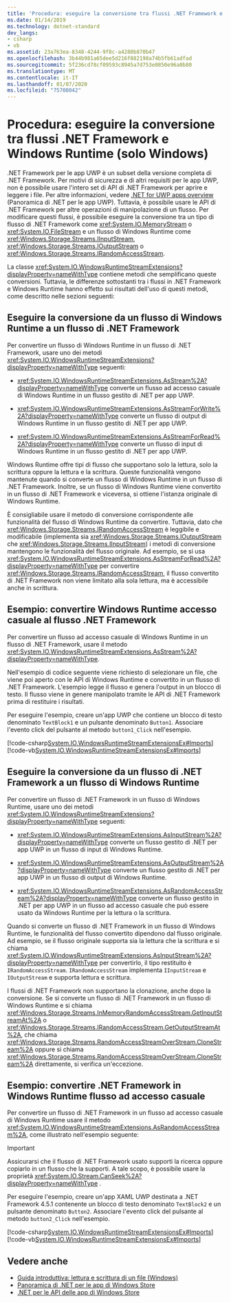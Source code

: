 ```yaml
---
title: 'Procedura: eseguire la conversione tra flussi .NET Framework e Windows Runtime (solo Windows)'
ms.date: 01/14/2019
ms.technology: dotnet-standard
dev_langs:
- csharp
- vb
ms.assetid: 23a763ea-8348-4244-9f8c-a4280b870b47
ms.openlocfilehash: 3b44b981a65dee5d216f882198a74b5fb61adfad
ms.sourcegitcommit: 5f236cd78cf09593c8945a7d753e0850e96a0b80
ms.translationtype: MT
ms.contentlocale: it-IT
ms.lasthandoff: 01/07/2020
ms.locfileid: "75708042"
---
```

# <a name="how-to-convert-between-net-framework-and-windows-runtime-streams-windows-only"></a>Procedura: eseguire la conversione tra flussi .NET Framework e Windows Runtime (solo Windows)

.NET Framework per le app UWP è un subset della versione completa di .NET Framework. Per motivi di sicurezza e di altri requisiti per le app UWP, non è possibile usare l'intero set di API di .NET Framework per aprire e leggere i file. Per altre informazioni, vedere [.NET for UWP apps overview](https://docs.microsoft.com/previous-versions/windows/apps/br230302(v=vs.140)) (Panoramica di .NET per le app UWP). Tuttavia, è possibile usare le API di .NET Framework per altre operazioni di manipolazione di un flusso. Per modificare questi flussi, è possibile eseguire la conversione tra un tipo di flusso di .NET Framework come <xref:System.IO.MemoryStream> o <xref:System.IO.FileStream> e un flusso di Windows Runtime come <xref:Windows.Storage.Streams.IInputStream>, <xref:Windows.Storage.Streams.IOutputStream> o <xref:Windows.Storage.Streams.IRandomAccessStream>.

La classe <xref:System.IO.WindowsRuntimeStreamExtensions?displayProperty=nameWithType> contiene metodi che semplificano queste conversioni. Tuttavia, le differenze sottostanti tra i flussi in .NET Framework e Windows Runtime hanno effetto sui risultati dell'uso di questi metodi, come descritto nelle sezioni seguenti:

## <a name="convert-from-a-windows-runtime-to-a-net-framework-stream"></a>Eseguire la conversione da un flusso di Windows Runtime a un flusso di .NET Framework
Per convertire un flusso di Windows Runtime in un flusso di .NET Framework, usare uno dei metodi <xref:System.IO.WindowsRuntimeStreamExtensions?displayProperty=nameWithType> seguenti:

- <xref:System.IO.WindowsRuntimeStreamExtensions.AsStream%2A?displayProperty=nameWithType> converte un flusso ad accesso casuale di Windows Runtime in un flusso gestito di .NET per app UWP.
  
- <xref:System.IO.WindowsRuntimeStreamExtensions.AsStreamForWrite%2A?displayProperty=nameWithType> converte un flusso di output di Windows Runtime in un flusso gestito di .NET per app UWP.
  
- <xref:System.IO.WindowsRuntimeStreamExtensions.AsStreamForRead%2A?displayProperty=nameWithType> converte un flusso di input di Windows Runtime in un flusso gestito di .NET per app UWP.

Windows Runtime offre tipi di flusso che supportano solo la lettura, solo la scrittura oppure la lettura e la scrittura. Queste funzionalità vengono mantenute quando si converte un flusso di Windows Runtime in un flusso di .NET Framework. Inoltre, se un flusso di Windows Runtime viene convertito in un flusso di .NET Framework e viceversa, si ottiene l'istanza originale di Windows Runtime. 

È consigliabile usare il metodo di conversione corrispondente alle funzionalità del flusso di Windows Runtime da convertire. Tuttavia, dato che <xref:Windows.Storage.Streams.IRandomAccessStream> è leggibile e modificabile (implementa sia <xref:Windows.Storage.Streams.IOutputStream> che <xref:Windows.Storage.Streams.IInputStream>) i metodi di conversione mantengono le funzionalità del flusso originale. Ad esempio, se si usa <xref:System.IO.WindowsRuntimeStreamExtensions.AsStreamForRead%2A?displayProperty=nameWithType> per convertire <xref:Windows.Storage.Streams.IRandomAccessStream>, il flusso convertito di .NET Framework non viene limitato alla sola lettura, ma è accessibile anche in scrittura.

## <a name="example-convert-windows-runtime-random-access-to-net-framework-stream"></a>Esempio: convertire Windows Runtime accesso casuale al flusso .NET Framework
Per convertire un flusso ad accesso casuale di Windows Runtime in un flusso di .NET Framework, usare il metodo <xref:System.IO.WindowsRuntimeStreamExtensions.AsStream%2A?displayProperty=nameWithType>.

Nell'esempio di codice seguente viene richiesto di selezionare un file, che viene poi aperto con le API di Windows Runtime e convertito in un flusso di .NET Framework. L'esempio legge il flusso e genera l'output in un blocco di testo. Il flusso viene in genere manipolato tramite le API di .NET Framework prima di restituire i risultati.

Per eseguire l'esempio, creare un'app UWP che contiene un blocco di testo denominato `TextBlock1` e un pulsante denominato `Button1`. Associare l'evento click del pulsante al metodo `button1_Click` nell'esempio.

  [!code-csharp[System.IO.WindowsRuntimeStreamExtensionsEx#Imports](~/samples/snippets/csharp/VS_Snippets_CLR_System/system.io.windowsruntimestreamextensionsex/cs/mainpage1.xaml.cs)]
  [!code-vb[System.IO.WindowsRuntimeStreamExtensionsEx#Imports](~/samples/snippets/visualbasic/VS_Snippets_CLR_System/system.io.windowsruntimestreamextensionsex/vb/mainpage1.xaml.vb)]

## <a name="convert-from-a-net-framework-to-a-windows-runtime-stream"></a>Eseguire la conversione da un flusso di .NET Framework a un flusso di Windows Runtime
Per convertire un flusso di .NET Framework in un flusso di Windows Runtime, usare uno dei metodi <xref:System.IO.WindowsRuntimeStreamExtensions?displayProperty=nameWithType> seguenti:

- <xref:System.IO.WindowsRuntimeStreamExtensions.AsInputStream%2A?displayProperty=nameWithType> converte un flusso gestito di .NET per app UWP in un flusso di input di Windows Runtime.
  
- <xref:System.IO.WindowsRuntimeStreamExtensions.AsOutputStream%2A?displayProperty=nameWithType> converte un flusso gestito di .NET per app UWP in un flusso di output di Windows Runtime.
  
- <xref:System.IO.WindowsRuntimeStreamExtensions.AsRandomAccessStream%2A?displayProperty=nameWithType> converte un flusso gestito in .NET per app UWP in un flusso ad accesso casuale che può essere usato da Windows Runtime per la lettura o la scrittura.

Quando si converte un flusso di .NET Framework in un flusso di Windows Runtime, le funzionalità del flusso convertito dipendono dal flusso originale. Ad esempio, se il flusso originale supporta sia la lettura che la scrittura e si chiama <xref:System.IO.WindowsRuntimeStreamExtensions.AsInputStream%2A?displayProperty=nameWithType> per convertirlo, il tipo restituito è `IRandomAccessStream`. `IRandomAccessStream` implementa `IInputStream` e `IOutputStream` e supporta lettura e scrittura.

I flussi di .NET Framework non supportano la clonazione, anche dopo la conversione. Se si converte un flusso di .NET Framework in un flusso di Windows Runtime e si chiama <xref:Windows.Storage.Streams.InMemoryRandomAccessStream.GetInputStreamAt%2A> o <xref:Windows.Storage.Streams.IRandomAccessStream.GetOutputStreamAt%2A>, che chiama <xref:Windows.Storage.Streams.RandomAccessStreamOverStream.CloneStream%2A> oppure si chiama <xref:Windows.Storage.Streams.RandomAccessStreamOverStream.CloneStream%2A> direttamente, si verifica un'eccezione.

## <a name="example-convert-net-framework-to-windows-runtime-random-access-stream"></a>Esempio: convertire .NET Framework in Windows Runtime flusso ad accesso casuale

Per convertire un flusso di .NET Framework in un flusso ad accesso casuale di Windows Runtime usare il metodo <xref:System.IO.WindowsRuntimeStreamExtensions.AsRandomAccessStream%2A>, come illustrato nell'esempio seguente:

> [!IMPORTANT]
> Assicurarsi che il flusso di .NET Framework usato supporti la ricerca oppure copiarlo in un flusso che la supporti. A tale scopo, è possibile usare la proprietà <xref:System.IO.Stream.CanSeek%2A?displayProperty=nameWithType> .

Per eseguire l'esempio, creare un'app XAML UWP destinata a .NET Framework 4.5.1 contenente un blocco di testo denominato `TextBlock2` e un pulsante denominato `Button2`. Associare l'evento click del pulsante al metodo `button2_Click` nell'esempio.

  [!code-csharp[System.IO.WindowsRuntimeStreamExtensionsEx#Imports](~/samples/snippets/csharp/VS_Snippets_CLR_System/system.io.windowsruntimestreamextensionsex/cs/mainpage2.xaml.cs)]
  [!code-vb[System.IO.WindowsRuntimeStreamExtensionsEx#Imports](~/samples/snippets/visualbasic/VS_Snippets_CLR_System/system.io.windowsruntimestreamextensionsex/vb/mainpage2.xaml.vb)]

## <a name="see-also"></a>Vedere anche

- [Guida introduttiva: lettura e scrittura di un file (Windows)](https://docs.microsoft.com/previous-versions/windows/apps/hh464978(v=win.10))  
- [Panoramica di .NET per le app di Windows Store](https://docs.microsoft.com/previous-versions/windows/apps/br230302(v=vs.140))  
- [.NET per le API delle app di Windows Store](https://docs.microsoft.com/previous-versions/br230232(v=vs.120))  
